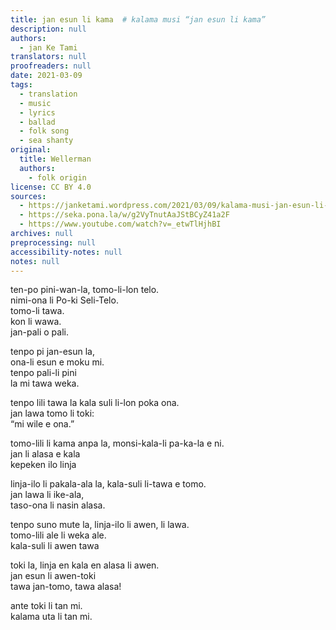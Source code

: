 ```yaml
---
title: jan esun li kama  # kalama musi “jan esun li kama”
description: null
authors:
  - jan Ke Tami
translators: null
proofreaders: null
date: 2021-03-09
tags:
  - translation
  - music
  - lyrics
  - ballad
  - folk song
  - sea shanty
original:
  title: Wellerman
  authors:
    - folk origin
license: CC BY 4.0
sources:
  - https://janketami.wordpress.com/2021/03/09/kalama-musi-jan-esun-li-kama/
  - https://seka.pona.la/w/g2VyTnutAaJStBCyZ41a2F
  - https://www.youtube.com/watch?v=_etwTlHjhBI
archives: null
preprocessing: null
accessibility-notes: null
notes: null
---
```


ten-po pini-wan-la, tomo-li-lon telo.  \
nimi-ona li Po-ki Seli-Telo.  \
tomo-li tawa.  \
kon li wawa.  \
jan-pali o pali.

tenpo pi jan-esun la,  \
ona-li esun e moku mi.  \
tenpo pali-li pini  \
la mi tawa weka.

tenpo lili tawa la kala suli li-lon poka ona.  \
jan lawa tomo li toki:  \
“mi wile e ona.”

tomo-lili li kama anpa la, monsi-kala-li pa-ka-la e ni.  \
jan li alasa e kala  \
kepeken ilo linja

linja-ilo li pakala-ala la, kala-suli li-tawa e tomo.  \
jan lawa li ike-ala,  \
taso-ona li nasin alasa.

tenpo suno mute la, linja-ilo li awen, li lawa.  \
tomo-lili ale li weka ale.  \
kala-suli li awen tawa

toki la, linja en kala en alasa li awen.  \
jan esun li awen-toki  \
tawa jan-tomo, tawa alasa!

ante toki li tan mi.  \
kalama uta li tan mi.

